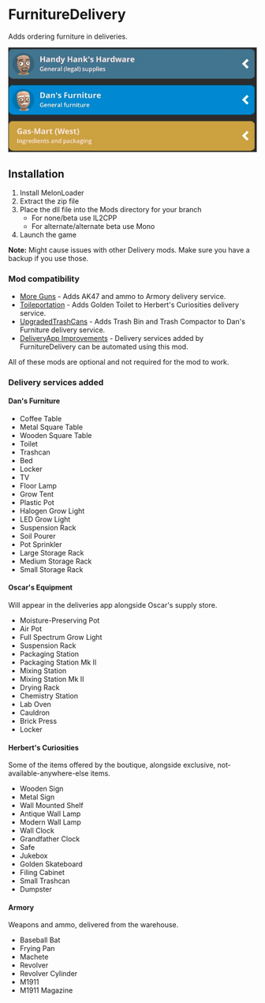 # FurnitureDelivery

Adds ordering furniture in deliveries.

![listing in deliveries app](https://raw.githubusercontent.com/k073l/s1-FurnitureDelivery/master/assets/listing.png)

## Installation
1. Install MelonLoader
2. Extract the zip file
3. Place the dll file into the Mods directory for your branch
   - For none/beta use IL2CPP
   - For alternate/alternate beta use Mono
4. Launch the game

**Note:** Might cause issues with other Delivery mods. Make sure you have a backup if you use those.

### Mod compatibility
- [More Guns](https://thunderstore.io/c/schedule-i/p/Universal/MoreGuns/) - Adds AK47 and ammo to Armory delivery service.
- [Toileportation](https://thunderstore.io/c/schedule-i/p/weedeej/Toileportation/) - Adds Golden Toilet to Herbert's Curiosities delivery service.
- [UpgradedTrashCans](https://thunderstore.io/c/schedule-i/p/j0ckinjz/UpgradedTrashCans_Mono/) - Adds Trash Bin and Trash Compactor to Dan's Furniture delivery service.
- [DeliveryApp Improvements](https://www.nexusmods.com/schedule1/mods/521) - Delivery services added by FurnitureDelivery can be automated using this mod.

All of these mods are optional and not required for the mod to work.

### Delivery services added
#### Dan's Furniture
- Coffee Table
- Metal Square Table
- Wooden Square Table
- Toilet
- Trashcan
- Bed
- Locker
- TV
- Floor Lamp
- Grow Tent
- Plastic Pot
- Halogen Grow Light
- LED Grow Light
- Suspension Rack
- Soil Pourer
- Pot Sprinkler
- Large Storage Rack
- Medium Storage Rack
- Small Storage Rack

#### Oscar's Equipment
Will appear in the deliveries app alongside Oscar's supply store.
- Moisture-Preserving Pot
- Air Pot
- Full Spectrum Grow Light
- Suspension Rack
- Packaging Station
- Packaging Station Mk II
- Mixing Station
- Mixing Station Mk II
- Drying Rack
- Chemistry Station
- Lab Oven
- Cauldron
- Brick Press
- Locker

#### Herbert's Curiosities
Some of the items offered by the boutique, alongside exclusive, not-available-anywhere-else items.
- Wooden Sign
- Metal Sign
- Wall Mounted Shelf
- Antique Wall Lamp
- Modern Wall Lamp
- Wall Clock
- Grandfather Clock
- Safe
- Jukebox
- Golden Skateboard
- Filing Cabinet
- Small Trashcan
- Dumpster

#### Armory
Weapons and ammo, delivered from the warehouse.
- Baseball Bat
- Frying Pan
- Machete
- Revolver
- Revolver Cylinder
- M1911
- M1911 Magazine
